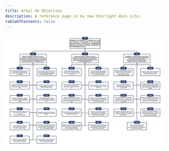```yaml
---
title: Arbol de Objetivos
description: A reference page in my new Starlight docs site.
tableOfContents: false
---
```


![arbol de objetivos](../../../assets/objetivos.webp)
